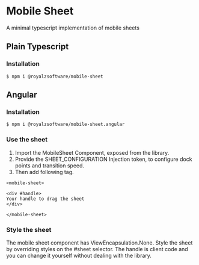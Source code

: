 # Mobile Sheet
A minimal typescript implementation of mobile sheets

## Plain Typescript
### Installation
```
$ npm i @royalzsoftware/mobile-sheet
```

## Angular

### Installation
```
$ npm i @royalzsoftware/mobile-sheet.angular
```

### Use the sheet
1. Import the MobileSheet Component, exposed from the library.
2. Provide the SHEET_CONFIGURATION Injection token, to configure dock points and transition speed.
3. Then add following tag.
```
<mobile-sheet>

<div #handle>
Your handle to drag the sheet
</div>

</mobile-sheet>
```

### Style the sheet
The mobile sheet component has ViewEncapsulation.None. Style the sheet by overriding styles on the #sheet selector.
The handle is client code and you can change it yourself without dealing with the library.